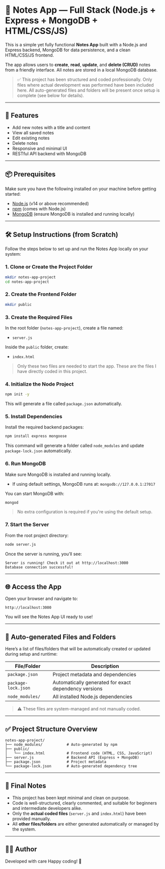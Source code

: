 
# 📝 Notes App — Full Stack (Node.js + Express + MongoDB + HTML/CSS/JS)

This is a simple yet fully functional **Notes App** built with a Node.js and Express backend, MongoDB for data persistence, and a clean HTML/CSS/JS frontend.

The app allows users to **create**, **read**, **update**, and **delete (CRUD)** notes from a friendly interface. All notes are stored in a local MongoDB database.

> ✅ This project has been structured and coded professionally. Only files where actual development was performed have been included here. All auto-generated files and folders will be present once setup is complete (see below for details).

---

## 🚀 Features

- Add new notes with a title and content
- View all saved notes
- Edit existing notes
- Delete notes
- Responsive and minimal UI
- RESTful API backend with MongoDB

---

## 📦 Prerequisites

Make sure you have the following installed on your machine before getting started:

- [Node.js](https://nodejs.org/) (v14 or above recommended)
- [npm](https://www.npmjs.com/) (comes with Node.js)
- [MongoDB](https://www.mongodb.com/) (ensure MongoDB is installed and running locally)

---

## 🛠️ Setup Instructions (from Scratch)

Follow the steps below to set up and run the Notes App locally on your system:

### 1. Clone or Create the Project Folder

```bash
mkdir notes-app-project
cd notes-app-project
````

### 2. Create the Frontend Folder

```bash
mkdir public
```

### 3. Create the Required Files

In the root folder (`notes-app-project`), create a file named:

* `server.js`

Inside the `public` folder, create:

* `index.html`

> Only these two files are needed to start the app. These are the files I have directly coded in this project.

### 4. Initialize the Node Project

```bash
npm init -y
```

This will generate a file called `package.json` automatically.

### 5. Install Dependencies

Install the required backend packages:

```bash
npm install express mongoose
```

This command will generate a folder called `node_modules` and update `package-lock.json` automatically.

### 6. Run MongoDB

Make sure MongoDB is installed and running locally.

* If using default settings, MongoDB runs at: `mongodb://127.0.0.1:27017`

You can start MongoDB with:

```bash
mongod
```

> No extra configuration is required if you're using the default setup.

### 7. Start the Server

From the root project directory:

```bash
node server.js
```

Once the server is running, you’ll see:

```
Server is running! Check it out at http://localhost:3000
Database connection successful!
```

---

## 🌐 Access the App

Open your browser and navigate to:

```
http://localhost:3000
```

You will see the Notes App UI ready to use!

---

## 📁 Auto-generated Files and Folders

Here’s a list of files/folders that will be automatically created or updated during setup and runtime:

| File/Folder         | Description                                           |
| ------------------- | ----------------------------------------------------- |
| `package.json`      | Project metadata and dependencies                     |
| `package-lock.json` | Automatically generated for exact dependency versions |
| `node_modules/`     | All installed Node.js dependencies                    |

> ⚠️ These files are system-managed and not manually coded.

---

## ✅ Project Structure Overview

```
notes-app-project/
├── node_modules/           # Auto-generated by npm
├── public/
│   └── index.html          # Frontend code (HTML, CSS, JavaScript)
├── server.js               # Backend API (Express + MongoDB)
├── package.json            # Project metadata
└── package-lock.json       # Auto-generated dependency tree
```

---

## 📌 Final Notes

* This project has been kept minimal and clean on purpose.
* Code is well-structured, clearly commented, and suitable for beginners and intermediate developers alike.
* Only the **actual coded files** (`server.js` and `index.html`) have been provided manually.
* All **other files/folders** are either generated automatically or managed by the system.

---

## 👨‍💻 Author

Developed with care 
Happy coding! 🚀

```
